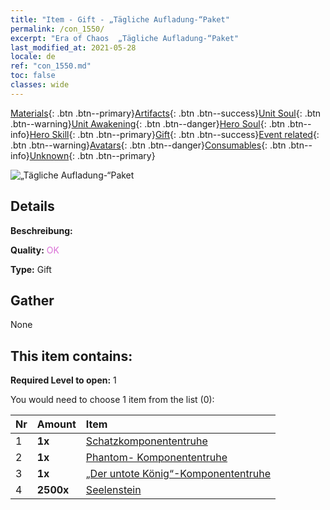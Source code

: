 ```yaml
---
title: "Item - Gift - „Tägliche Aufladung-“Paket"
permalink: /con_1550/
excerpt: "Era of Chaos  „Tägliche Aufladung-“Paket"
last_modified_at: 2021-05-28
locale: de
ref: "con_1550.md"
toc: false
classes: wide
---
```

 [Materials](/ItemsDE/){: .btn .btn--primary}[Artifacts](/ItemsDE/Artifacts/){: .btn .btn--success}[Unit Soul](/ItemsDE/UnitSoul/){: .btn .btn--warning}[Unit Awakening](/ItemsDE/UnitAwakening/){: .btn .btn--danger}[Hero Soul](/ItemsDE/HeroSoul/){: .btn .btn--info}[Hero Skill](/ItemsDE/HeroSkill/){: .btn .btn--primary}[Gift](/ItemsDE/Gift/){: .btn .btn--success}[Event related](/ItemsDE/Events/){: .btn .btn--warning}[Avatars](/ItemsDE/Avatars/){: .btn .btn--danger}[Consumables](/ItemsDE/Consumables/){: .btn .btn--info}[Unknown](/ItemsDE/Unknown/){: .btn .btn--primary}

 ![„Tägliche Aufladung-“Paket](/images/t/i_907056.png)

## Details
 **Beschreibung:** 

 **Quality:** <span style="color: #DA70D6">OK</span>

 **Type:** Gift

## Gather

  None

## This item contains:

 **Required Level to open:** 1

 You would need to choose 1 item from the list (0):

  | Nr | Amount |     Item    |
  |:---|:-------|:------------|
  | 1 |  **1x** | [Schatzkomponententruhe](/ItemsDE/con_1383/) |  | 
  | 2 |  **1x** | [Phantom- Komponententruhe](/ItemsDE/con_1339/) |  | 
  | 3 |  **1x** | [„Der untote König“-Komponententruhe](/ItemsDE/con_1340/) |  | 
  | 4 |  **2500x** | [Seelenstein ](/ItemsDE/con_923/) |  | 
